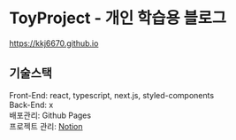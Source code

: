 # ToyProject - 개인 학습용 블로그
https://kkj6670.github.io

## 기술스택
Front-End: react, typescript, next.js, styled-components  
Back-End: x  
배포관리: Github Pages  
프로젝트 관리: [Notion](https://fallacious-sea-83b.notion.site/60a921b9d7cc45d2822342964cad49a1?v=4bfcae6aa3f8430588a0224ce39cca5b)
